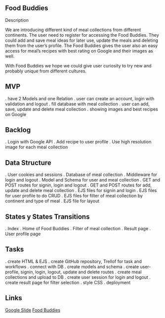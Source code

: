 Food Buddies
-------------------------------------------------------------------------------------------------------------------------------------------------------------------------
Description

We are introducing different kind of meal collections from different continents. 
The user need to register for accessing the Food Buddies. They could add and save meal ideas for later use, update the meals and deleting them from the user’s profile. 
The Food Buddies gives the user also an easy access for meal’s recipes with best rating on Google and their images as well. 

With Food Buddies we hope we could give user curiosity to try new and probably unique from different cultures.

MVP
-----------------------------------------------------------------------------------------------------------------------------------------------------------------------
. have 2 Models and one Relation
. user can create an account, login with validation and logout
. fill database with meal collection
. user can add, save, update and delete meal collection
. showing images and best recipes on Google

Backlog
----------------------------------------------------------------------------------------------------------------------------------------------------------------------
. Login with Google API
. Add recipe to user profile
. Use high resolution image for each meal collection

Data Structure
----------------------------------------------------------------------------------------------------------------------------------------------------------------------
. User cookies and sessions
. Database of meal collection
. Middleware for login and logout
. Model and Schema for user and meal collection
. GET and POST routes for signin, login and logout
. GET and POST routes for add, update and delete meal collection
. EJS files for signin and login
. EJS files for user profile to do CRUD
. EJS files for filter of meal collection by continent and type of meal
. EJS file for layout

States y States Transitions
----------------------------------------------------------------------------------------------------------------------------------------------------------------------
. Index
. Home of Food Buddies
. Filter of meal collection
. Result page
. User profile page

Tasks
---------------------------------------------------------------------------------------------------------------------------------------------------------------------
. create HTML & EJS 
. create GitHub repository, Trellof for task and workflows
. connect with DB
. create models and schema
. create user-profile, signin, login, logout, update and delete routes
. create meal collections and upload to DB
. create user session for login and logout
. create result page for filter selection
. style CSS 
. deployment

Links
---------------------------------------------------------------------------------------------------------------------------------------------------------------------
[Google Slide](https://docs.google.com/presentation/d/1yDoUr4vVEEpWCH6OfRc3K4T1wpUyXeIcyv3SN2DVn4I/edit#slide=id.g188db215513_0_0)
[Food Buddies](https://funny-lime-capris.cyclic.app)


